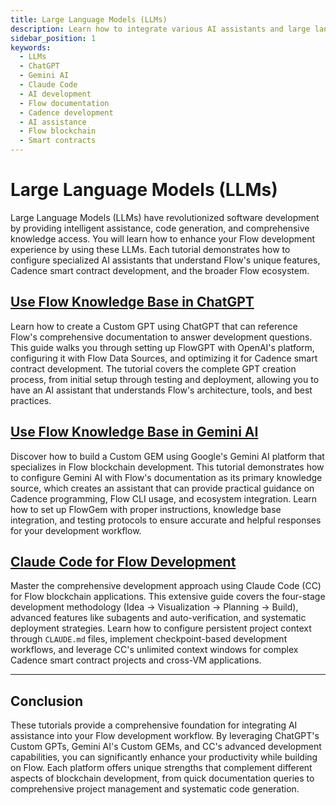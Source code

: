 ```yaml
---
title: Large Language Models (LLMs)
description: Learn how to integrate various AI assistants and large language models with Flow development to enhance productivity, code quality, and development workflows.
sidebar_position: 1
keywords:
  - LLMs
  - ChatGPT
  - Gemini AI
  - Claude Code
  - AI development
  - Flow documentation
  - Cadence development
  - AI assistance
  - Flow blockchain
  - Smart contracts
---
```


# Large Language Models (LLMs)

Large Language Models (LLMs) have revolutionized software development by providing intelligent assistance, code generation, and comprehensive knowledge access. You will learn how to enhance your Flow development experience by using these LLMs. Each tutorial demonstrates how to configure specialized AI assistants that understand Flow's unique features, Cadence smart contract development, and the broader Flow ecosystem.

## [Use Flow Knowledge Base in ChatGPT]

Learn how to create a Custom GPT using ChatGPT that can reference Flow's comprehensive documentation to answer development questions. This guide walks you through setting up FlowGPT with OpenAI's platform, configuring it with Flow Data Sources, and optimizing it for Cadence smart contract development. The tutorial covers the complete GPT creation process, from initial setup through testing and deployment, allowing you to have an AI assistant that understands Flow's architecture, tools, and best practices.

## [Use Flow Knowledge Base in Gemini AI]

Discover how to build a Custom GEM using Google's Gemini AI platform that specializes in Flow blockchain development. This tutorial demonstrates how to configure Gemini AI with Flow's documentation as its primary knowledge source, which creates an assistant that can provide practical guidance on Cadence programming, Flow CLI usage, and ecosystem integration. Learn how to set up FlowGem with proper instructions, knowledge base integration, and testing protocols to ensure accurate and helpful responses for your development workflow.

## [Claude Code for Flow Development]

Master the comprehensive development approach using Claude Code (CC) for Flow blockchain applications. This extensive guide covers the four-stage development methodology (Idea → Visualization → Planning → Build), advanced features like subagents and auto-verification, and systematic deployment strategies. Learn how to configure persistent project context through `CLAUDE.md` files, implement checkpoint-based development workflows, and leverage CC's unlimited context windows for complex Cadence smart contract projects and cross-VM applications.

---

## Conclusion

These tutorials provide a comprehensive foundation for integrating AI assistance into your Flow development workflow. By leveraging ChatGPT's Custom GPTs, Gemini AI's Custom GEMs, and CC's advanced development capabilities, you can significantly enhance your productivity while building on Flow. Each platform offers unique strengths that complement different aspects of blockchain development, from quick documentation queries to comprehensive project management and systematic code generation.

<!-- Reference-style links, will not render on page. -->

[Use Flow Knowledge Base in ChatGPT]: ./chatgpt.md
[Use Flow Knowledge Base in Gemini AI]: ./gemini.md
[Claude Code for Flow Development]: ./claude-code.md